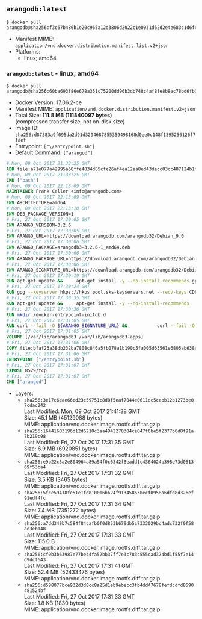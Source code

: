 ## `arangodb:latest`

```console
$ docker pull arangodb@sha256:f3c67b486b1e20c965a12d3806d2022c1e0031d62d2e4e683c1d6fc3e9eb678b
```

-	Manifest MIME: `application/vnd.docker.distribution.manifest.list.v2+json`
-	Platforms:
	-	linux; amd64

### `arangodb:latest` - linux; amd64

```console
$ docker pull arangodb@sha256:60ba693f86e678a351c75200dd96b3db748c4af8fe8b8ec78bd6fb09a69b67c1
```

-	Docker Version: 17.06.2-ce
-	Manifest MIME: `application/vnd.docker.distribution.manifest.v2+json`
-	Total Size: **111.8 MB (111840097 bytes)**  
	(compressed transfer size, not on-disk size)
-	Image ID: `sha256:d87383a9f095da2d91d3294687855359498168d0ee0c148f1395256126f7faef`
-	Entrypoint: `["\/entrypoint.sh"]`
-	Default Command: `["arangod"]`

```dockerfile
# Mon, 09 Oct 2017 21:33:25 GMT
ADD file:a71e077a42995a68ffe4834d85cfe26af4ea12aa8ed43decc03cc487124b1f70 in / 
# Mon, 09 Oct 2017 21:33:25 GMT
CMD ["bash"]
# Mon, 09 Oct 2017 22:13:09 GMT
MAINTAINER Frank Celler <info@arangodb.com>
# Mon, 09 Oct 2017 22:13:09 GMT
ENV ARCHITECTURE=amd64
# Mon, 09 Oct 2017 22:13:10 GMT
ENV DEB_PACKAGE_VERSION=1
# Fri, 27 Oct 2017 17:30:05 GMT
ENV ARANGO_VERSION=3.2.6
# Fri, 27 Oct 2017 17:30:05 GMT
ENV ARANGO_URL=https://download.arangodb.com/arangodb32/Debian_9.0
# Fri, 27 Oct 2017 17:30:06 GMT
ENV ARANGO_PACKAGE=arangodb3-3.2.6-1_amd64.deb
# Fri, 27 Oct 2017 17:30:06 GMT
ENV ARANGO_PACKAGE_URL=https://download.arangodb.com/arangodb32/Debian_9.0/amd64/arangodb3-3.2.6-1_amd64.deb
# Fri, 27 Oct 2017 17:30:06 GMT
ENV ARANGO_SIGNATURE_URL=https://download.arangodb.com/arangodb32/Debian_9.0/amd64/arangodb3-3.2.6-1_amd64.deb.asc
# Fri, 27 Oct 2017 17:30:19 GMT
RUN apt-get update &&     apt-get install -y --no-install-recommends gpg dirmngr     &&     rm -rf /var/lib/apt/lists/*
# Fri, 27 Oct 2017 17:30:24 GMT
RUN gpg --keyserver hkps://hkps.pool.sks-keyservers.net --recv-keys CD8CB0F1E0AD5B52E93F41E7EA93F5E56E751E9B
# Fri, 27 Oct 2017 17:30:35 GMT
RUN apt-get update &&     apt-get install -y --no-install-recommends         libjemalloc1         ca-certificates         pwgen         curl     &&     rm -rf /var/lib/apt/lists/*
# Fri, 27 Oct 2017 17:30:36 GMT
RUN mkdir /docker-entrypoint-initdb.d
# Fri, 27 Oct 2017 17:31:05 GMT
RUN curl --fail -O ${ARANGO_SIGNATURE_URL} &&           curl --fail -O ${ARANGO_PACKAGE_URL} &&             gpg --verify ${ARANGO_PACKAGE}.asc &&     (echo arangodb3 arangodb3/password password test | debconf-set-selections) &&     (echo arangodb3 arangodb3/password_again password test | debconf-set-selections) &&     DEBIAN_FRONTEND="noninteractive" dpkg -i ${ARANGO_PACKAGE} &&     rm -rf /var/lib/arangodb3/* &&     sed -ri         -e 's!127\.0\.0\.1!0.0.0.0!g'         -e 's!^(file\s*=).*!\1 -!'         -e 's!^#\s*uid\s*=.*!uid = arangodb!'         -e 's!^#\s*gid\s*=.*!gid = arangodb!'         /etc/arangodb3/arangod.conf     &&     rm -f ${ARANGO_PACKAGE}*
# Fri, 27 Oct 2017 17:31:05 GMT
VOLUME [/var/lib/arangodb3 /var/lib/arangodb3-apps]
# Fri, 27 Oct 2017 17:31:06 GMT
COPY file:bfaf23a38db232ba7808c846a5fb078a1b190c5fa005d63561e6805ab638afeb in /entrypoint.sh 
# Fri, 27 Oct 2017 17:31:06 GMT
ENTRYPOINT ["/entrypoint.sh"]
# Fri, 27 Oct 2017 17:31:07 GMT
EXPOSE 8529/tcp
# Fri, 27 Oct 2017 17:31:07 GMT
CMD ["arangod"]
```

-	Layers:
	-	`sha256:3e17c6eae66cd23c59751c8d8f5eaf7044e0611dc5cebb12b1273be07cdac242`  
		Last Modified: Mon, 09 Oct 2017 21:41:38 GMT  
		Size: 45.1 MB (45129088 bytes)  
		MIME: application/vnd.docker.image.rootfs.diff.tar.gzip
	-	`sha256:16441603196d12d6210c3aa4942270304ce047f6be5f2377b6d8f91a7b219c98`  
		Last Modified: Fri, 27 Oct 2017 17:31:35 GMT  
		Size: 6.9 MB (6920851 bytes)  
		MIME: application/vnd.docker.image.rootfs.diff.tar.gzip
	-	`sha256:e9b22c5a2e804964a89a54f0c6342f8eadd1c4364024b398e73d061369f53ba4`  
		Last Modified: Fri, 27 Oct 2017 17:31:32 GMT  
		Size: 3.5 KB (3465 bytes)  
		MIME: application/vnd.docker.image.rootfs.diff.tar.gzip
	-	`sha256:5fce59418fe51e1fd810016b624f913458630ecf0958a6dfd8d326ef91edf4fc`  
		Last Modified: Fri, 27 Oct 2017 17:31:34 GMT  
		Size: 7.4 MB (7351272 bytes)  
		MIME: application/vnd.docker.image.rootfs.diff.tar.gzip
	-	`sha256:a7dd349b7c584f84cafb0f0d853b679db5c7333029bc4adc732f0f58ae3eb148`  
		Last Modified: Fri, 27 Oct 2017 17:31:33 GMT  
		Size: 115.0 B  
		MIME: application/vnd.docker.image.rootfs.diff.tar.gzip
	-	`sha256:cf0b3b63987e77be44fa52bb37ff7e3c783c555cad374bd1f55f7e14d9dcf643`  
		Last Modified: Fri, 27 Oct 2017 17:31:41 GMT  
		Size: 52.4 MB (52433476 bytes)  
		MIME: application/vnd.docker.image.rootfs.diff.tar.gzip
	-	`sha256:d598077bce932d3d8cc8a25d1eb9ebecc3fb4dd47678fefdcdfd8590481524bf`  
		Last Modified: Fri, 27 Oct 2017 17:31:33 GMT  
		Size: 1.8 KB (1830 bytes)  
		MIME: application/vnd.docker.image.rootfs.diff.tar.gzip

